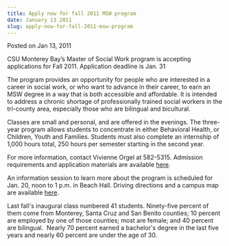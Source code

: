 ```yaml
---
title: Apply now for fall 2011 MSW program
date: January 13 2011
slug: apply-now-for-fall-2011-msw-program
---
```


 



<span class="date">Posted on Jan 13, 2011    </span>
<p>CSU Monterey Bay&#x2019;s Master of Social Work program is accepting
applications for Fall 2011. Application deadline is Jan. 31</p>
<p>The program provides an opportunity for people who are
interested in a career in social work, or who want to advance in
their career, to earn an MSW degree in a way that is both
accessible and affordable. It is intended to address a chronic
shortage of professionally trained social workers in the tri-county
area, especially those who are bilingual and bicultural.</p>
<p>Classes are small and personal, and are offered in the evenings.
The three-year program allows students to concentrate in either
Behavioral Health, or Children, Youth and Families. Students must
also complete an internship of 1,000 hours total, 250 hours per
semester starting in the second year.</p>
<p>For more information, contact Vivienne Orgel at 582-5315.
Admission requirements and application materials are available
<a href="https://csumb.edu/msw" rel="nofollow">here</a>.</p>
<p>An information session to learn more about the program is
scheduled for Jan. 20, noon to 1 p.m. in Beach Hall. Driving
directions and a campus map are available <a href="https://csumb.edu/map" rel="nofollow">here</a>.</p>
<p>Last fall&apos;s inaugural class numbered 41 students. Ninety-five
percent of them come from Monterey, Santa Cruz and San Benito
counties; 10 percent are employed by one of those counties; most
are female; and 40 percent are bilingual.&#xA0; Nearly 70 percent
earned a bachelor&apos;s degree in the last five years and nearly 60
percent are under the age of 30.</p>
<p><br>
&#xA0;</br></p>





```
